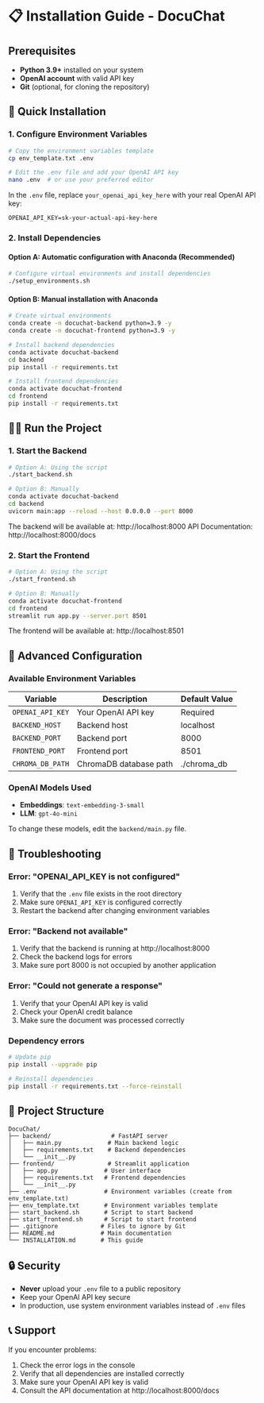 # 📋 Installation Guide - DocuChat

## Prerequisites

- **Python 3.9+** installed on your system
- **OpenAI account** with valid API key
- **Git** (optional, for cloning the repository)

## 🚀 Quick Installation

### 1. Configure Environment Variables

```bash
# Copy the environment variables template
cp env_template.txt .env

# Edit the .env file and add your OpenAI API key
nano .env  # or use your preferred editor
```

In the `.env` file, replace `your_openai_api_key_here` with your real OpenAI API key:

```env
OPENAI_API_KEY=sk-your-actual-api-key-here
```

### 2. Install Dependencies

#### Option A: Automatic configuration with Anaconda (Recommended)

```bash
# Configure virtual environments and install dependencies
./setup_environments.sh
```

#### Option B: Manual installation with Anaconda

```bash
# Create virtual environments
conda create -n docuchat-backend python=3.9 -y
conda create -n docuchat-frontend python=3.9 -y

# Install backend dependencies
conda activate docuchat-backend
cd backend
pip install -r requirements.txt

# Install frontend dependencies
conda activate docuchat-frontend
cd frontend
pip install -r requirements.txt
```

## 🏃‍♂️ Run the Project

### 1. Start the Backend

```bash
# Option A: Using the script
./start_backend.sh

# Option B: Manually
conda activate docuchat-backend
cd backend
uvicorn main:app --reload --host 0.0.0.0 --port 8000
```

The backend will be available at: http://localhost:8000
API Documentation: http://localhost:8000/docs

### 2. Start the Frontend

```bash
# Option A: Using the script
./start_frontend.sh

# Option B: Manually
conda activate docuchat-frontend
cd frontend
streamlit run app.py --server.port 8501
```

The frontend will be available at: http://localhost:8501

## 🔧 Advanced Configuration

### Available Environment Variables

| Variable | Description | Default Value |
|----------|-------------|---------------|
| `OPENAI_API_KEY` | Your OpenAI API key | Required |
| `BACKEND_HOST` | Backend host | localhost |
| `BACKEND_PORT` | Backend port | 8000 |
| `FRONTEND_PORT` | Frontend port | 8501 |
| `CHROMA_DB_PATH` | ChromaDB database path | ./chroma_db |

### OpenAI Models Used

- **Embeddings**: `text-embedding-3-small`
- **LLM**: `gpt-4o-mini`

To change these models, edit the `backend/main.py` file.

## 🐛 Troubleshooting

### Error: "OPENAI_API_KEY is not configured"

1. Verify that the `.env` file exists in the root directory
2. Make sure `OPENAI_API_KEY` is configured correctly
3. Restart the backend after changing environment variables

### Error: "Backend not available"

1. Verify that the backend is running at http://localhost:8000
2. Check the backend logs for errors
3. Make sure port 8000 is not occupied by another application

### Error: "Could not generate a response"

1. Verify that your OpenAI API key is valid
2. Check your OpenAI credit balance
3. Make sure the document was processed correctly

### Dependency errors

```bash
# Update pip
pip install --upgrade pip

# Reinstall dependencies
pip install -r requirements.txt --force-reinstall
```

## 📁 Project Structure

```
DocuChat/
├── backend/                 # FastAPI server
│   ├── main.py             # Main backend logic
│   ├── requirements.txt    # Backend dependencies
│   └── __init__.py
├── frontend/               # Streamlit application
│   ├── app.py             # User interface
│   ├── requirements.txt   # Frontend dependencies
│   └── __init__.py
├── .env                   # Environment variables (create from env_template.txt)
├── env_template.txt       # Environment variables template
├── start_backend.sh       # Script to start backend
├── start_frontend.sh      # Script to start frontend
├── .gitignore            # Files to ignore by Git
├── README.md             # Main documentation
└── INSTALLATION.md       # This guide
```

## 🔒 Security

- **Never** upload your `.env` file to a public repository
- Keep your OpenAI API key secure
- In production, use system environment variables instead of `.env` files

## 📞 Support

If you encounter problems:

1. Check the error logs in the console
2. Verify that all dependencies are installed correctly
3. Make sure your OpenAI API key is valid
4. Consult the API documentation at http://localhost:8000/docs
